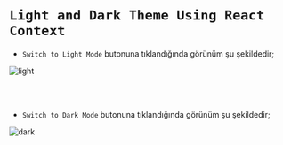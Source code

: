 # `Light and Dark Theme Using React Context`

- `Switch to Light Mode` butonuna tıklandığında görünüm şu şekildedir;

![light](https://user-images.githubusercontent.com/49349272/194042411-60160de5-d728-41a8-852a-3f22aad08b18.png)

<br>
<br>

- `Switch to Dark Mode` butonuna tıklandığında görünüm şu şekildedir;

![dark](https://user-images.githubusercontent.com/49349272/194042607-71622589-5c6e-4824-a56a-ab12f843b19d.png)
